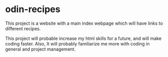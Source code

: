 # odin-recipes

This project is a website with a main index webpage which will have links to different recipes.

This project will probable increase my html skills for a future, and will make coding faster. Also, It will probably familiarize me more with coding in general and project management. 